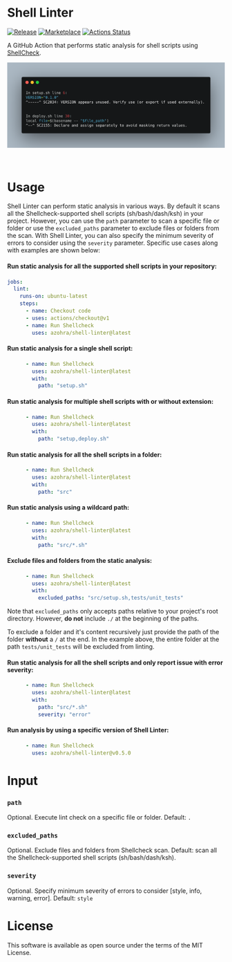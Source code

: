# Shell Linter

[![Release](https://img.shields.io/github/release/azohra/shell-linter.svg)](https://github.com/azohra/shell-linter/releases)
[![Marketplace](https://img.shields.io/badge/GitHub-Marketplace-red.svg)](https://github.com/marketplace/actions/shell-linter)
[![Actions Status](https://github.com/azohra/shell-linter/workflows/CI-workflow/badge.svg)](https://github.com/azohra/shell-linter/actions?query=branch%3Adevelop)


A GitHub Action that performs static analysis for shell scripts using [ShellCheck](https://github.com/koalaman/shellcheck).

![](docs/images/preview.png)

<br>

# Usage

Shell Linter can perform static analysis in various ways. By default it scans all the Shellcheck-supported shell scripts (sh/bash/dash/ksh) in your project. However, you can use the `path` parameter to scan a specific file or folder or use the `excluded_paths` parameter to exclude files or folders from the scan. With Shell Linter, you can also specify the minimum severity of errors to consider using the `severity` parameter. Specific use cases along with examples are shown below:

#### Run static analysis for all the supported shell scripts in your repository:
```yml
jobs:
  lint:
    runs-on: ubuntu-latest
    steps:
      - name: Checkout code
      - uses: actions/checkout@v1
      - name: Run Shellcheck
        uses: azohra/shell-linter@latest
```

#### Run static analysis for a single shell script:
```yml
      - name: Run Shellcheck
        uses: azohra/shell-linter@latest
        with:
          path: "setup.sh"
```

#### Run static analysis for multiple shell scripts **with or without** extension:
```yml
      - name: Run Shellcheck
        uses: azohra/shell-linter@latest
        with:
          path: "setup,deploy.sh"
```

#### Run static analysis for all the shell scripts in a folder:
```yml
      - name: Run Shellcheck
        uses: azohra/shell-linter@latest
        with:
          path: "src"
```

#### Run static analysis using a **wildcard** path:
```yml
      - name: Run Shellcheck
        uses: azohra/shell-linter@latest
        with:
          path: "src/*.sh"
```
#### Exclude files and folders from the static analysis:
```yml
      - name: Run Shellcheck
        uses: azohra/shell-linter@latest
        with:
          excluded_paths: "src/setup.sh,tests/unit_tests" 
```
Note that `excluded_paths` only accepts paths relative to your project's root directory. However, **do not** include `./` at the beginning of the paths. 

To exclude a folder and it's content recursively just provide the path of the folder **without** a `/` at the end. In the example above, the entire folder at the path `tests/unit_tests` will be excluded from linting.

#### Run static analysis for all the shell scripts and only report issue with error severity:
```yml
      - name: Run Shellcheck
        uses: azohra/shell-linter@latest
        with:
          path: "src/*.sh"
          severity: "error"
```
#### Run analysis by using a specific version of Shell Linter:
```yml
      - name: Run Shellcheck
        uses: azohra/shell-linter@v0.5.0
```

# Input

### `path`
Optional. Execute lint check on a specific file or folder. Default: `.`

### `excluded_paths`
Optional. Exclude files and folders from Shellcheck scan. Default: scan all the Shellcheck-supported shell scripts (sh/bash/dash/ksh).

### `severity`
Optional. Specify minimum severity of errors to consider [style, info, warning, error]. Default: `style`

# License
This software is available as open source under the terms of the MIT License.
